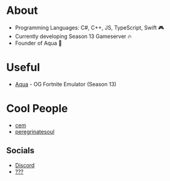 
# About

- Programming Languages: C#, C++, JS, TypeScript, Swift 🎮
- Currently developing Season 13 Gameserver 🔥
- Founder of Aqua 👑

# Useful

- [Aqua](https://discord.gg/fortmp) - OG Fortnite Emulator (Season 13)

# Cool People

- [cem](https://discord.com/users/1249615140731490337)
- [peregrinatesoul](https://discord.com/users/566245007661596672)

## Socials 

- [Discord](https://discord.com/users/1211351621951299658)
- [???](https://e-z.bio/onlyfans)
